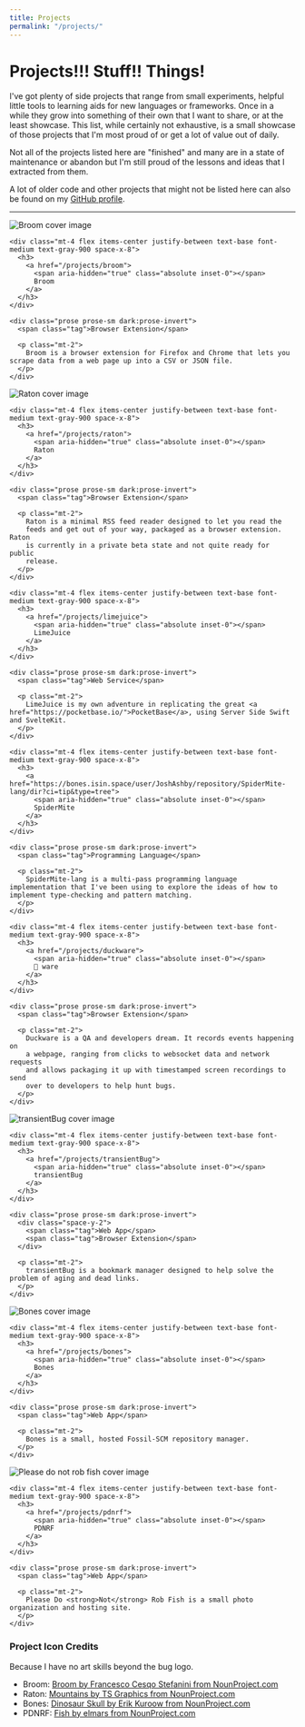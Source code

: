 ```yaml
---
title: Projects
permalink: "/projects/"
---
```


# Projects!!! Stuff!! Things!

I've got plenty of side projects that range from small experiments, helpful
little tools to learning aids for new languages or frameworks. Once in a
while they grow into something of their own that I want to share, or at the
least showcase. This list, while certainly not exhaustive, is a small showcase
of those projects that I'm most proud of or get a lot of value out of daily.

Not all of the projects listed here are "finished" and many are in a state of
maintenance or abandon but I'm still proud of the lessons and ideas that I
extracted from them.

A lot of older code and other projects that might not be listed here can also
be found on my [GitHub profile](https://github.com/JoshAshby).

<hr />

<div class="mt-6 grid grid-cols-1 gap-x-8 gap-y-8 sm:grid-cols-2 sm:gap-y-10 lg:grid-cols-3 not-prose">
  <div class="relative group">
    <div class="overflow-hidden bg-gray-100">
      <img src="/assets/projects/broom/cover.png" alt="Broom cover image" class="object-center object-cover">
    </div>

    <div class="mt-4 flex items-center justify-between text-base font-medium text-gray-900 space-x-8">
      <h3>
        <a href="/projects/broom">
          <span aria-hidden="true" class="absolute inset-0"></span>
          Broom
        </a>
      </h3>
    </div>

    <div class="prose prose-sm dark:prose-invert">
      <span class="tag">Browser Extension</span>

      <p class="mt-2">
        Broom is a browser extension for Firefox and Chrome that lets you scrape data from a web page up into a CSV or JSON file.
      </p>
    </div>
  </div>

  <div class="relative group">
    <div class="overflow-hidden bg-gray-100">
      <img src="/assets/projects/raton/cover.png" alt="Raton cover image" class="object-center object-cover">
    </div>

    <div class="mt-4 flex items-center justify-between text-base font-medium text-gray-900 space-x-8">
      <h3>
        <a href="/projects/raton">
          <span aria-hidden="true" class="absolute inset-0"></span>
          Raton
        </a>
      </h3>
    </div>

    <div class="prose prose-sm dark:prose-invert">
      <span class="tag">Browser Extension</span>

      <p class="mt-2">
        Raton is a minimal RSS feed reader designed to let you read the
        feeds and get out of your way, packaged as a browser extension. Raton
        is currently in a private beta state and not quite ready for public
        release.
      </p>
    </div>
  </div>

  <div class="relative group">
    <!--<div class="overflow-hidden bg-gray-100">-->
      <!--<img src="/assets/projects/broom/cover.png" alt="Broom cover image" class="object-center object-cover">-->
    <!--</div>-->

    <div class="mt-4 flex items-center justify-between text-base font-medium text-gray-900 space-x-8">
      <h3>
        <a href="/projects/limejuice">
          <span aria-hidden="true" class="absolute inset-0"></span>
          LimeJuice
        </a>
      </h3>
    </div>

    <div class="prose prose-sm dark:prose-invert">
      <span class="tag">Web Service</span>

      <p class="mt-2">
        LimeJuice is my own adventure in replicating the great <a href="https://pocketbase.io/">PocketBase</a>, using Server Side Swift and SvelteKit.
      </p>
    </div>
  </div>

  <div class="relative group">
    <!--<div class="overflow-hidden bg-gray-100">-->
      <!--<img src="/assets/projects/broom/cover.png" alt="Broom cover image" class="object-center object-cover">-->
    <!--</div>-->

    <div class="mt-4 flex items-center justify-between text-base font-medium text-gray-900 space-x-8">
      <h3>
        <a href="https://bones.isin.space/user/JoshAshby/repository/SpiderMite-lang/dir?ci=tip&type=tree">
          <span aria-hidden="true" class="absolute inset-0"></span>
          SpiderMite
        </a>
      </h3>
    </div>

    <div class="prose prose-sm dark:prose-invert">
      <span class="tag">Programming Language</span>

      <p class="mt-2">
        SpiderMite-lang is a multi-pass programming language implementation that I've been using to explore the ideas of how to implement type-checking and pattern matching.
      </p>
    </div>
  </div>

  <div class="relative group">
    <!--<div class="overflow-hidden bg-gray-100">-->
      <!--<img src="/assets/projects/duckware/cover.png" alt="Duckware cover image" class="object-center object-cover">-->
    <!--</div>-->

    <div class="mt-4 flex items-center justify-between text-base font-medium text-gray-900 space-x-8">
      <h3>
        <a href="/projects/duckware">
          <span aria-hidden="true" class="absolute inset-0"></span>
          🦆 ware
        </a>
      </h3>
    </div>

    <div class="prose prose-sm dark:prose-invert">
      <span class="tag">Browser Extension</span>

      <p class="mt-2">
        Duckware is a QA and developers dream. It records events happening on
        a webpage, ranging from clicks to websocket data and network requests
        and allows packaging it up with timestamped screen recordings to send
        over to developers to help hunt bugs.
      </p>
    </div>
  </div>

  <div class="relative group">
    <div class="overflow-hidden bg-gray-100">
      <img src="/assets/projects/transientBug/cover.png" alt="transientBug cover image" class="object-center object-cover">
    </div>

    <div class="mt-4 flex items-center justify-between text-base font-medium text-gray-900 space-x-8">
      <h3>
        <a href="/projects/transientBug">
          <span aria-hidden="true" class="absolute inset-0"></span>
          transientBug
        </a>
      </h3>
    </div>

    <div class="prose prose-sm dark:prose-invert">
      <div class="space-y-2">
        <span class="tag">Web App</span>
        <span class="tag">Browser Extension</span>
      </div>

      <p class="mt-2">
        transientBug is a bookmark manager designed to help solve the problem of aging and dead links.
      </p>
    </div>
  </div>

  <div class="relative group">
    <div class="overflow-hidden bg-gray-100">
      <img src="/assets/projects/bones/cover.png" alt="Bones cover image" class="object-center object-cover">
    </div>

    <div class="mt-4 flex items-center justify-between text-base font-medium text-gray-900 space-x-8">
      <h3>
        <a href="/projects/bones">
          <span aria-hidden="true" class="absolute inset-0"></span>
          Bones
        </a>
      </h3>
    </div>

    <div class="prose prose-sm dark:prose-invert">
      <span class="tag">Web App</span>

      <p class="mt-2">
        Bones is a small, hosted Fossil-SCM repository manager.
      </p>
    </div>
  </div>

  <div class="relative group">
    <div class="overflow-hidden bg-gray-100">
      <img src="/assets/projects/pdnrf/cover.png" alt="Please do not rob fish cover image" class="object-center object-cover">
    </div>

    <div class="mt-4 flex items-center justify-between text-base font-medium text-gray-900 space-x-8">
      <h3>
        <a href="/projects/pdnrf">
          <span aria-hidden="true" class="absolute inset-0"></span>
          PDNRF
        </a>
      </h3>
    </div>

    <div class="prose prose-sm dark:prose-invert">
      <span class="tag">Web App</span>

      <p class="mt-2">
        Please Do <strong>Not</strong> Rob Fish is a small photo organization and hosting site.
      </p>
    </div>
  </div>
</div>

### Project Icon Credits
Because I have no art skills beyond the bug logo.

- <span class="text-xs font-mono">Broom: <a href="https://thenounproject.com/icon/broom-302960/">Broom by Francesco Cesqo Stefanini from NounProject.com</a></span>
- <span class="text-xs font-mono">Raton: <a href="https://thenounproject.com/icon/mountains-542371/">Mountains by TS Graphics from NounProject.com</a></span>
- <span class="text-xs font-mono">Bones: <a href="https://thenounproject.com/icon/dinosaur-skull-347287/">Dinosaur Skull by Erik Kuroow from NounProject.com</a></span>
- <span class="text-xs font-mono">PDNRF: <a href="https://thenounproject.com/icon/fish-554779/">Fish by elmars from NounProject.com</a></span>
